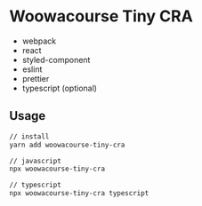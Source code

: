 # Woowacourse Tiny CRA

- webpack
- react
- styled-component
- eslint
- prettier
- typescript (optional)

## Usage

```sh
// install
yarn add woowacourse-tiny-cra
```

```sh
// javascript
npx woowacourse-tiny-cra

// typescript
npx woowacourse-tiny-cra typescript
```
